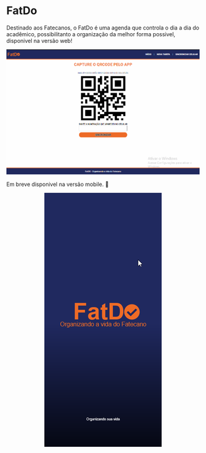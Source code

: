 <h1>FatDo</h1>

<p>
	Destinado aos Fatecanos, o FatDo é uma agenda que controla o dia a dia do acadêmico,
	possibilitanto a organização da melhor forma possivel, disponivel na versão web!
</p>

<img src="gif_versao_web.gif" />


<p>Em breve disponivel na versão mobile. 📱</p>

<img style="margin: 0 auto;justify-content: center;display: block;" src="gif_mobile.gif" />


